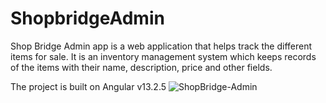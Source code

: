 # ShopbridgeAdmin

Shop Bridge Admin app is a web application that helps track the different items for sale. It is an inventory management system which keeps records of the items with their name, description, price and other fields.

The project is built on Angular v13.2.5
![ShopBridge-Admin](https://user-images.githubusercontent.com/37466111/156913204-39605dec-564c-447a-92ae-e04fa4fd5204.png)
